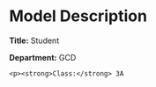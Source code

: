 # <strong>Model Description</strong>

<p><strong>Title:</strong> Student
  
  <p><strong>Department:</strong> GCD
    
    <p><strong>Class:</strong> 3A
